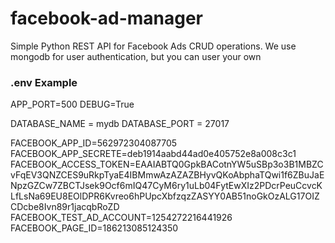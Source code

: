 # facebook-ad-manager

Simple Python REST API for Facebook Ads CRUD operations. We use mongodb for user authentication, but you can user your own

### .env Example

APP_PORT=500
DEBUG=True

DATABASE_NAME = mydb
DATABASE_PORT = 27017


FACEBOOK_APP_ID=562972304087705
FACEBOOK_APP_SECRETE=deb1914aabd44ad0e405752e8a008c3c1
FACEBOOK_ACCESS_TOKEN=EAAIABTQ0GpkBACotnYW5uSBp3o3B1MBZCvFqEV3QNZCES9uRkpTyaE4IBMmwAzAZAZBHyvQKoAbphaTQwi1f6ZBuJaENpzGZCw7ZBCTJsek9Ocf6mIQ47CyM6ry1uLb04FytEwXIz2PDcrPeuCcvcKLfLsNa69EU8EOlDPR6Kvreo6hPUpcXbfzqzZASYY0AB51noGkOzALG17OIZCDcbe8Ivn89r1jacqbRoZD
FACEBOOK_TEST_AD_ACCOUNT=1254272216441926
FACEBOOK_PAGE_ID=186213085124350
